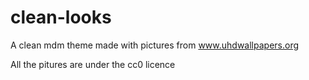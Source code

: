 # clean-looks
A clean mdm theme made with pictures from www.uhdwallpapers.org

All the pitures are under the cc0 licence
